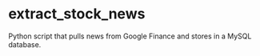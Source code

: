 # extract_stock_news
Python script that pulls news from Google Finance and stores in a MySQL database.
